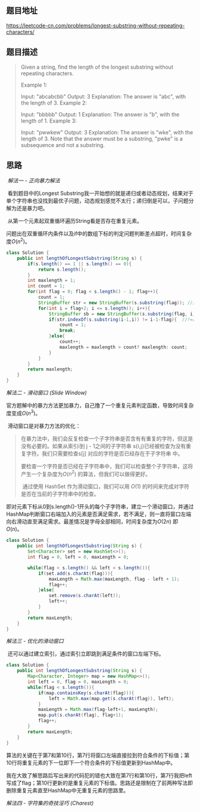 ## 题目地址

https://leetcode-cn.com/problems/longest-substring-without-repeating-characters/

## 题目描述

> Given a string, find the length of the longest substring without repeating characters.
>
> Example 1:
>
> Input: "abcabcbb"
> Output: 3 
> Explanation: The answer is "abc", with the length of 3. 
> Example 2:
>
> Input: "bbbbb"
> Output: 1
> Explanation: The answer is "b", with the length of 1.
> Example 3:
>
> Input: "pwwkew"
> Output: 3
> Explanation: The answer is "wke", with the length of 3. 
>              Note that the answer must be a substring, "pwke" is a subsequence and not a substring.

## 思路

​	*解法一 - 正向暴力解法*

​	看到题目中的Longest Substring我一开始想的就是递归或者动态规划，结果对于单个字符串也没找到最优子问题，动态规划感觉不太行；递归倒是可以，子问题分解为还是暴力吧。

​	从第一个元素起双重循环遍历String看是否存在重复元素。

​	问题出在双重循环内条件以及if中的数组下标的判定问题判断差点超时，时间复杂度*O*($n^2$)。

```java
class Solution {
    public int lengthOfLongestSubstring(String s) {
        if(s.length() == 1 || s.length() == 0){
            return s.length();
        }
        int maxlength = 1;
        int count = 1;
        for(int flag = 0; flag < s.length() - 1; flag++){
            count = 1;
            StringBuffer str = new StringBuffer(s.substring(flag)); //声明位置之前出错
            for(int i = flag+2; i <= s.length(); i++){
                StringBuffer sb = new StringBuffer(s.substring(flag, i));
                if(str.indexOf(s.substring(i-1,i)) != i-1-flag){  //!=的值判定之前写错
                    count = 1;
                    break;
                }else{
                    count++;
                    maxlength = maxlength > count? maxlength: count;
                }
            }
        }
        return maxlength;
    }
}
```

*解法二 - 滑动窗口 (Slide Window)*

​	官方题解中的暴力方法更加暴力，自己撸了一个重复元素判定函数，导致时间复杂度变成*O*($n^3$)。

​	滑动窗口是对暴力方法的优化：

>​	在暴力法中，我们会反复检查一个子字符串是否含有有重复的字符，但这是没有必要的。如果从索引i到 j - 1之间的子字符串 s{i,j}已经被检查为没有重复字符。我们只需要检查s[j] 对应的字符是否已经存在于子字符串 中。
>
>​	要检查一个字符是否已经在子字符串中，我们可以检查整个子字符串，这将产生一个复杂度为*O*($n^ 
>2$) 的算法，但我们可以做得更好。
>
>​	通过使用 HashSet 作为滑动窗口，我们可以用 *O*(1) 的时间来完成对字符是否在当前的子字符串中的检查。

​	即对元素下标从0到s.length()-1开头的每个子字符串，建立一个滑动窗口，并通过HashMap判断窗口右端加入的元素是否满足需求，若不满足，则一直将窗口左端向右滑动直至满足需求。最差情况是字母全部相同，时间复杂度为*O*($2n$) 即*O*($n$)。

```java
class Solution {
    public int lengthOfLongestSubstring(String s) {
        Set<Character> set = new HashSet<>();
        int flag = 0, left = 0, maxLength = 0;

        while(flag < s.length() && left < s.length()){
            if(set.add(s.charAt(flag))){
                maxLength = Math.max(maxLength, flag - left + 1);
                flag++;
            }else{
                set.remove(s.charAt(left));
                left++;
            }
        }
        return maxLength;
    }
}
```

*解法三 - 优化的滑动窗口*

​	还可以通过建立索引，通过索引立即跳到满足条件的窗口左端下标。

```java
class Solution {
    public int lengthOfLongestSubstring(String s) {
        Map<Character, Integer> map = new HashMap<>();
        int left = 0, flag = 0, maxLength = 0;
        while(flag < s.length()){
            if(map.containsKey(s.charAt(flag))){
                left = Math.max(map.get(s.charAt(flag)), left);
            }
            maxLength = Math.max(flag-left+1, maxLength);
            map.put(s.charAt(flag), flag+1);
            flag++;
        }
        return maxLength;
    }
}
```

​	算法的关键在于第7和第10行，第7行将窗口左端直接拉到符合条件的下标值；第10行将重复元素的下一位即下一个符合条件的下标值更新到HashMap中。

​	我在大致了解思路后写出来的代码犯的错也大致在第7行和第10行，第7行我把left写成了flag；第10行更新的是重复元素的下标值。思路还是限制在了前两种写法即删除重复元素直至HashMap中无重复元素的思路里。

*解法四 - 字符集的奇技淫巧 (Charest)*

​	

